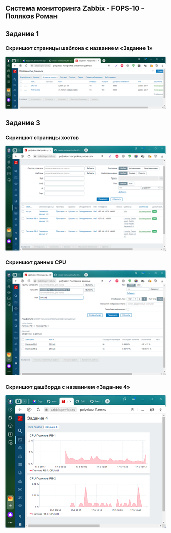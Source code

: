## Система мониторинга Zabbix - FOPS-10 - Поляков Роман
## Задание 1
### Cкриншот страницы шаблона с названием «Задание 1»
![Ссылка 1](https://github.com/bag2000/hw-8-01/blob/main/les-1.png)
 
## Задание 3
### Скриншот страницы хостов
![Ссылка 2](https://github.com/bag2000/hw-8-01/blob/main/les-3-1.png)
  
### Скриншот данных CPU
![Ссылка 3](https://github.com/bag2000/hw-8-01/blob/main/les-3-3.png)
  
### Скриншот дашборда с названием «Задание 4»
![Ссылка 4](https://github.com/bag2000/hw-8-01/blob/main/les-4.png)
